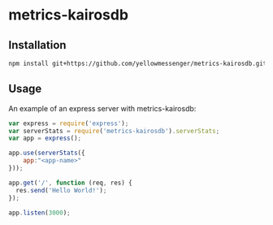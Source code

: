 # metrics-kairosdb

## Installation

``` bash
npm install git+https://github.com/yellowmessenger/metrics-kairosdb.git#0.1.4 --save
```

## Usage

An example of an express server with metrics-kairosdb:

``` js
var express = require('express');
var serverStats = require('metrics-kairosdb').serverStats;
var app = express();

app.use(serverStats({
    app:"<app-name>"
}));

app.get('/', function (req, res) {
  res.send('Hello World!');
});

app.listen(3000);
```

